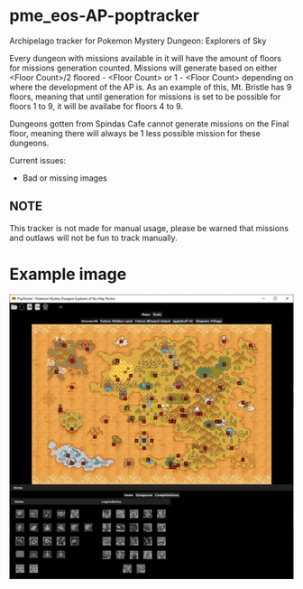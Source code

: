 # pme_eos-AP-poptracker
Archipelago tracker for Pokemon Mystery Dungeon: Explorers of Sky

Every dungeon with missions available in it will have the amount of floors for missions generation counted.
Missions will generate based on either \<Floor Count\>/2 floored - \<Floor Count\> or 1 - \<Floor Count\> depending on where the development of the AP is.
As an example of this, Mt. Bristle has 9 floors, meaning that until generation for missions is set to be possible for floors 1 to 9, it will be availabe for floors 4 to 9.

Dungeons gotten from Spindas Cafe cannot generate missions on the Final floor, meaning there will always be 1 less possible mission for these dungeons.

Current issues:
- Bad or missing images

## NOTE

This tracker is not made for manual usage, please be warned that missions and outlaws will not be fun to track manually.

# Example image

![Example image](/images/example.PNG)
